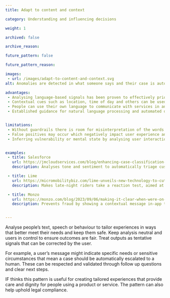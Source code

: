 ```yaml
---
title: Adapt to content and context

category: Understanding and influencing decisions

weight: 1

archived: false

archive_reason:

future_pattern: false

future_pattern_reason:

images:
 - url: /images/adapt-to-content-and-context.svg
alt: Anomalies are detected in what someone says and their case is automatically flagged as urgent

advantages:
 - Analysing language-based signals has been proven to effectively prioritise vulnerable people’s access to services 
 - Contextual cues such as location, time of day and others can be used to protect people from harm
 - People can use their own language to communicate with services in an accessible and inclusive way
 - Established guidance for natural language processing and automated decision making ensures experiences can be consistent in regulated sectors


limitations:
 - Without guardrails there is room for misinterpretation of the words people use or introduction of bias
 - False positives may occur which negatively impact user experience and trust
 - Inferring vulnerability or mental state by analysing user interactions needs to be handled carefully, particularly in regulated sectors, and the resulting information should not be used for any other purposes


examples:
 - title: Salesforce
   url: https://jmcloudservices.com/blog/enhancing-case-classification-and-routing-with-tone-and-sentiment-analysis-using-salesforce-einstein-generative-ai-apex-and-flow-part-1
   description: Analyses tone and sentiment to automatically triage customer service calls

 - title: Lime
   url: https://micromobilitybiz.com/lime-unveils-new-technology-to-cut-down-on-drunk-and-pavement-riding/
   description: Makes late-night riders take a reaction test, aimed at deterring drunk driving

 - title: Monzo
   url: https://monzo.com/blog/2023/09/06/making-it-clear-when-were-on-a-call-with-you
   description: Prevents fraud by showing a contextual message in-app that confirms whether they are calling you if you're actively on an voice call 


---
```


Analyse people’s text, speech or behaviour to tailor experiences in ways that better meet their needs and keep them safe. Keep analysis neutral and users in control to ensure outcomes are fair. Treat outputs as tentative signals that can be corrected by the user. 

For example, a user’s message might indicate specific needs or sensitive circumstances that mean a case should be automatically escalated to a human. These can be respected and validated through follow up questions and clear next steps.

IF thinks this pattern is useful for creating tailored experiences that provide care and dignity for people using a product or service. The pattern can also help uphold legal compliance.

